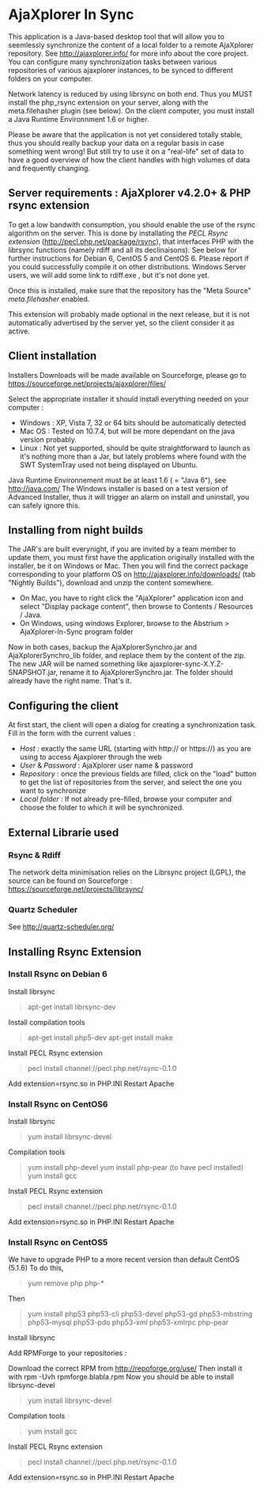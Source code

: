 # AjaXplorer In Sync

This application is a Java-based desktop tool that will allow you to seemlessly synchronize the content of a local folder to a remote AjaXplorer repository. See http://ajaxplorer.info/ for more info about the core project. You can configure many synchronization tasks between various repositories of various ajaxplorer instances, to be synced to different folders on your computer. 

Network latency is reduced by using librsync on both end. Thus you MUST install the php_rsync extension on your server, along with the meta.filehasher plugin (see below). On the client computer, you must install a Java Runtime Environnment 1.6 or higher.

Please be aware that the application is not yet considered totally stable, thus you should really backup your data on a regular basis in case something went wrong! But still try to use it on a "real-life" set of data to have a good overview of how the client handles with high volumes of data and frequently changing.

## Server requirements : AjaXplorer v4.2.0+ & PHP rsync extension

To get a low bandwith consumption, you should enable the use of the rsync algorithm on the server. This is done by installating the *PECL Rsync extension* (http://pecl.php.net/package/rsync), that interfaces PHP with the librsync functions (namely rdiff and all its declinaisons). See below for further instructions for Debian 6, CentOS 5 and CentOS 6.
Please report if you could successfully compile it on other distributions. 
Windows Server users, we will add some link to rdiff.exe , but it's not done yet.

Once this is installed, make sure that the repository has the "Meta Source" *meta.filehasher* enabled.

This extension will probably made optional in the next release, but it is not automatically advertised by the server yet, so the client consider it as active.

## Client installation 

Installers Downloads will be made available on Sourceforge, please go to https://sourceforge.net/projects/ajaxplorer/files/

Select the appropriate installer it should install everything needed on your computer :

* Windows : XP, Vista 7, 32 or 64 bits should be automatically detected
* Mac OS : Tested on 10.7.4, but will be more dependant on the java version probably.
* Linux : Not yet supported, should be quite straightforward to launch as it's nothing more than a Jar, but lately problems where found with the SWT SystemTray used not being displayed on Ubuntu.

Java Runtime Environnement must be at least 1.6 ( = "Java 6"), see http://java.com/
The Windows installer is based on a test version of Advanced Installer, thus it will trigger an alarm on install and uninstall, you can safely ignore this.

## Installing from night builds

The JAR's are built everynight, if you are invited by a team member to update them, you must first have the application originally installed with the installer, be it on Windows or Mac. Then you will find the correct package corresponding to your platform OS on http://ajaxplorer.info/downloads/ (tab "Nightly Builds"), download and unzip the content somewhere. 

* On Mac, you have to right click the "AjaXplorer" application icon and select "Display package content", then browse to Contents / Resources / Java. 
* On Windows, using windows Explorer, browse to the Abstrium > AjaXplorer-In-Sync program folder

Now in both cases, backup the AjaXplorerSynchro.jar and AjaXplorerSynchro_lib folder, and replace them by the content of the zip. The new JAR will be named something like ajaxplorer-sync-X.Y.Z-SNAPSHOT.jar, rename it to AjaXplorerSynchro.jar. The folder should already have the right name. That's it.

## Configuring the client

At first start, the client will open a dialog for creating a synchronization task. Fill in the form with the current values : 

* *Host* : exactly the same URL (starting with http:// or https://) as you are using to access Ajaxplorer through the web
* *User* & *Password* : AjaXplorer user name & password
* *Repository* : once the previous fields are filled, click on the "load" button to get the list of repositories from the server, and select the one you want to synchronize
* *Local folder* : If not already pre-filled, browse your computer and choose the folder to which it will be synchronized.

## External Librarie used

### Rsync & Rdiff

The network delta minimisation relies on the Librsync project (LGPL), the source can be found on Sourceforge : https://sourceforge.net/projects/librsync/

### Quartz Scheduler

See http://quartz-scheduler.org/

## Installing Rsync Extension

### Install Rsync on Debian 6

Install librsync

> apt-get install librsync-dev

Install compilation tools

> apt-get install php5-dev
> apt-get install make

Install PECL Rsync extension

> pecl install channel://pecl.php.net/rsync-0.1.0

Add extension=rsync.so in PHP.INI
Restart Apache

### Install Rsync on CentOS6

Install librsync

> yum install librsync-devel

Compilation tools

> yum install php-devel
> yum install php-pear (to have pecl installed)
> yum install gcc

Install PECL Rsync extension

> pecl install channel://pecl.php.net/rsync-0.1.0

Add extension=rsync.so in PHP.INI
Restart Apache

### Install Rsync on CentOS5

We have to upgrade PHP to a more recent version than default CentOS (5.1.6)
To do this, 

> yum remove php php-*

Then 

> yum install php53 php53-cli php53-devel php53-gd  php53-mbstring php53-mysql php53-pdo php53-xml php53-xmlrpc php-pear

Install librsync

Add RPMForge to your repositories : 

Download the correct RPM from http://repoforge.org/use/
Then install it with rpm -Uvh rpmforge.blabla.rpm
Now you should be able to install librsync-devel

> yum install librsync-devel

Compilation tools

> yum install gcc

Install PECL Rsync extension

> pecl install channel://pecl.php.net/rsync-0.1.0

Add extension=rsync.so in PHP.INI
Restart Apache
